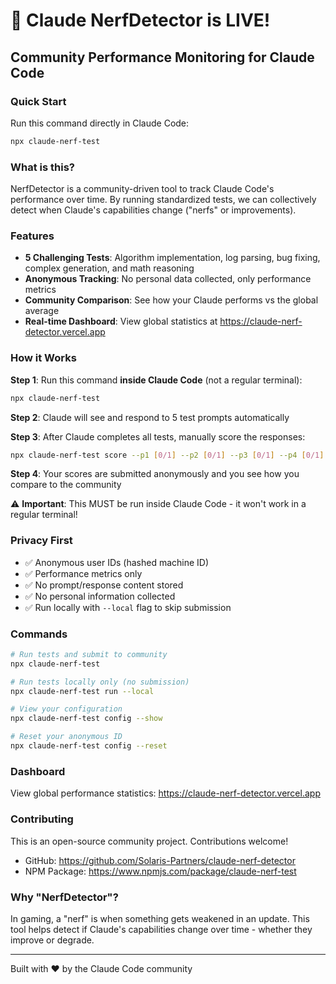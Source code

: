 # 🚀 Claude NerfDetector is LIVE!

## Community Performance Monitoring for Claude Code

### Quick Start
Run this command directly in Claude Code:
```bash
npx claude-nerf-test
```

### What is this?
NerfDetector is a community-driven tool to track Claude Code's performance over time. By running standardized tests, we can collectively detect when Claude's capabilities change ("nerfs" or improvements).

### Features
- **5 Challenging Tests**: Algorithm implementation, log parsing, bug fixing, complex generation, and math reasoning
- **Anonymous Tracking**: No personal data collected, only performance metrics
- **Community Comparison**: See how your Claude performs vs the global average
- **Real-time Dashboard**: View global statistics at https://claude-nerf-detector.vercel.app

### How it Works

**Step 1**: Run this command **inside Claude Code** (not a regular terminal):
```bash
npx claude-nerf-test
```

**Step 2**: Claude will see and respond to 5 test prompts automatically

**Step 3**: After Claude completes all tests, manually score the responses:
```bash
npx claude-nerf-test score --p1 [0/1] --p2 [0/1] --p3 [0/1] --p4 [0/1] --p5 [0/1]
```

**Step 4**: Your scores are submitted anonymously and you see how you compare to the community

⚠️ **Important**: This MUST be run inside Claude Code - it won't work in a regular terminal!

### Privacy First
- ✅ Anonymous user IDs (hashed machine ID)
- ✅ Performance metrics only
- ✅ No prompt/response content stored
- ✅ No personal information collected
- ✅ Run locally with `--local` flag to skip submission

### Commands
```bash
# Run tests and submit to community
npx claude-nerf-test

# Run tests locally only (no submission)
npx claude-nerf-test run --local

# View your configuration
npx claude-nerf-test config --show

# Reset your anonymous ID
npx claude-nerf-test config --reset
```

### Dashboard
View global performance statistics: https://claude-nerf-detector.vercel.app

### Contributing
This is an open-source community project. Contributions welcome!
- GitHub: https://github.com/Solaris-Partners/claude-nerf-detector
- NPM Package: https://www.npmjs.com/package/claude-nerf-test

### Why "NerfDetector"?
In gaming, a "nerf" is when something gets weakened in an update. This tool helps detect if Claude's capabilities change over time - whether they improve or degrade.

---

Built with ❤️ by the Claude Code community